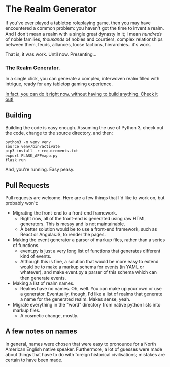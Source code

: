 # The Realm Generator
If you've ever played a tabletop roleplaying game, then you may have encountered a common problem: you haven't got the time to invent a realm. And I don't mean a realm with a single great dynasty in it; I mean *hundreds* of noble families, *thousands* of nobles and courtiers, complex relationships between them, feuds, alliances, loose factions, hierarchies...it's work.

That is, it was work. Until now. Presenting...

### The Realm Generator.

In a single click, you can generate a complex, interwoven realm filled with intrigue, ready for any tabletop gaming experience.

[In fact, you can do it right now, without having to build anything. Check it out!](https://infinite-woodland-34884.herokuapp.com/)

## Building

Building the code is easy enough. Assuming the use of Python 3, check out the code, change to the source directory, and then:

    python3 -m venv venv
    source venv/bin/activate
    pip3 install -r requirements.txt
    export FLASK_APP=app.py
    flask run

And, you're running. Easy peasy.

## Pull Requests

Pull requests are welcome. Here are a few things that I'd like to work on, but probably won't:

- Migrating the front-end to a front-end framework.
  - Right now, all of the front-end is generated using raw HTML generators. This is messy and is not maintainable.
  - A better solution would be to use a front-end framework, such as React or AngularJS, to render the pages.
- Making the event generator a parser of markup files, rather than a series of functions.
  - event.py is just a very long list of functions that generates different kind of events.
  - Although this is fine, a solution that would be more easy to extend would be to make a markup schema for events (in YAML or whatever), and make event.py a parser of this schema which can then generate events.
- Making a list of realm names.
  - Realms have no names. Oh, well. You can make up your own or use a generator. Eventually, though, I'd like a list of realms that generate a name for the generated realm. Makes sense, yeah.
- Migrate everything in the "word" directory from native python lists into markup files.
  - A cosmetic change, mostly.
## A few notes on names

In general, names were chosen that were easy to pronounce for a North American English native speaker. Furthermore, a lot of guesses were made about things that have to do with foreign historical civilisations; mistakes are certain to have been made.
